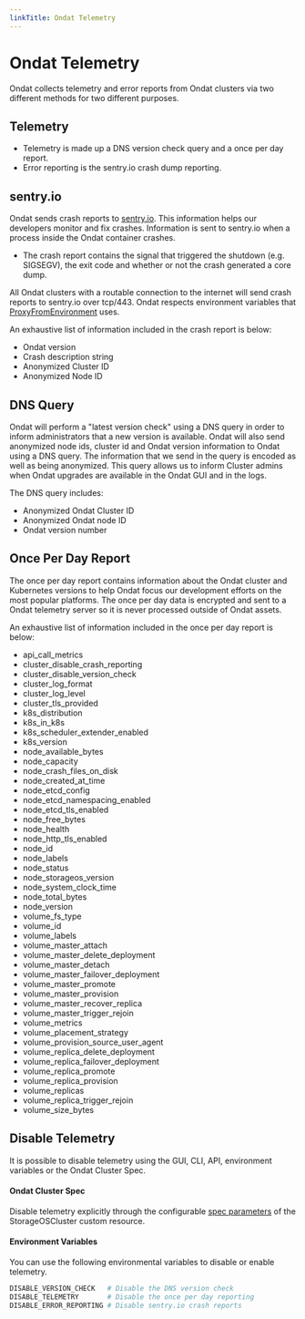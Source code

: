 ```yaml
---
linkTitle: Ondat Telemetry
---
```


# Ondat Telemetry

Ondat collects telemetry and error reports from Ondat clusters via two
different methods for two different purposes.

## Telemetry

* Telemetry is made up a DNS version check query and a once per day report.
* Error reporting is the sentry.io crash dump reporting.

## sentry.io

Ondat sends crash reports to [sentry.io](https://sentry.io). This
information helps our developers monitor and fix crashes. Information is sent
to sentry.io when a process inside the Ondat container
crashes.

* The crash report contains the signal that triggered the shutdown (e.g. SIGSEGV),
the exit code and whether or not the crash generated a core dump.

All Ondat clusters with a routable connection to the internet will send crash
reports to sentry.io over tcp/443. Ondat respects environment variables that
[ProxyFromEnvironment](https://golang.org/pkg/net/http/#ProxyFromEnvironment)
uses.

An exhaustive list of information included in the crash report is below:
* Ondat version
* Crash description string
* Anonymized Cluster ID
* Anonymized Node ID

## DNS Query

Ondat will perform a "latest version check" using a DNS query in order to
inform administrators that a new version is available. Ondat will also send
anonymized node ids, cluster id and Ondat version information to Ondat
using a DNS query. The information that we send in the query is encoded as well
as being anonymized. This query allows us to inform Cluster admins when
Ondat upgrades are available in the Ondat GUI and in the logs.

The DNS query includes:
* Anonymized Ondat Cluster ID
* Anonymized Ondat node ID
* Ondat version number

## Once Per Day Report

The once per day report contains information about the Ondat cluster and
Kubernetes versions to help Ondat focus our development efforts on the most
popular platforms. The once per day data is encrypted and sent to a Ondat
telemetry server so it is never processed outside of Ondat assets.

An exhaustive list of information included in the once per day report is below:
* api_call_metrics
* cluster_disable_crash_reporting
* cluster_disable_version_check
* cluster_log_format
* cluster_log_level
* cluster_tls_provided
* k8s_distribution
* k8s_in_k8s
* k8s_scheduler_extender_enabled
* k8s_version
* node_available_bytes
* node_capacity
* node_crash_files_on_disk
* node_created_at_time
* node_etcd_config
* node_etcd_namespacing_enabled
* node_etcd_tls_enabled
* node_free_bytes
* node_health
* node_http_tls_enabled
* node_id
* node_labels
* node_status
* node_storageos_version
* node_system_clock_time
* node_total_bytes
* node_version
* volume_fs_type
* volume_id
* volume_labels
* volume_master_attach
* volume_master_delete_deployment
* volume_master_detach
* volume_master_failover_deployment
* volume_master_promote
* volume_master_provision
* volume_master_recover_replica
* volume_master_trigger_rejoin
* volume_metrics
* volume_placement_strategy
* volume_provision_source_user_agent
* volume_replica_delete_deployment
* volume_replica_failover_deployment
* volume_replica_promote
* volume_replica_provision
* volume_replicas
* volume_replica_trigger_rejoin
* volume_size_bytes


## Disable Telemetry
It is possible to disable telemetry using the GUI, CLI, API, environment
variables or the Ondat Cluster Spec.

#### Ondat Cluster Spec
Disable telemetry explicitly through the configurable [spec parameters](
/docs/reference/cluster-operator/configuration) of the
StorageOSCluster custom resource.

#### Environment Variables

You can use the following environmental variables to disable or enable telemetry.

```bash
DISABLE_VERSION_CHECK   # Disable the DNS version check
DISABLE_TELEMETRY       # Disable the once per day reporting
DISABLE_ERROR_REPORTING # Disable sentry.io crash reports
```
